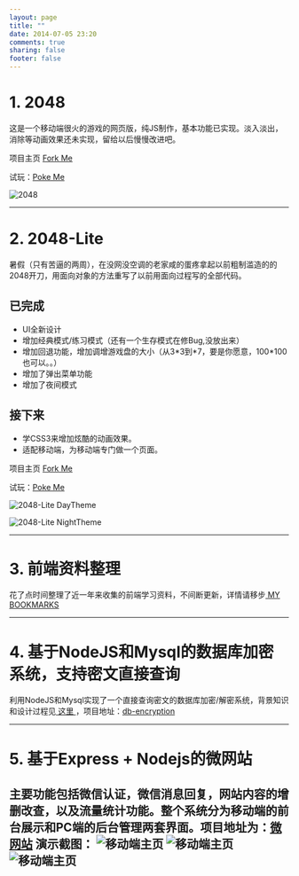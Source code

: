 ```yaml
---
layout: page
title: ""
date: 2014-07-05 23:20
comments: true
sharing: false
footer: false
---
```

# 1. 2048
这是一个移动端很火的游戏的网页版，纯JS制作，基本功能已实现。淡入淡出，消除等动画效果还未实现，留给以后慢慢改进吧。

项目主页 [Fork Me](http://github.com/natumsol/2048)

试玩：[Poke Me](/project/2048/2048.html)

![2048](/images/projects/2048.png)

---

# 2. 2048-Lite


暑假（只有苦逼的两周），在没网没空调的老家咸的蛋疼拿起以前粗制滥造的的2048开刀，用面向对象的方法重写了以前用面向过程写的全部代码。
## 已完成
- UI全新设计
- 增加经典模式/练习模式（还有一个生存模式在修Bug,没放出来）
- 增加回退功能，增加调增游戏盘的大小（从3&#42;3到&#42;7，要是你愿意，100&#42;100也可以。。）
- 增加了弹出菜单功能
- 增加了夜间模式

## 接下来

- 学CSS3来增加炫酷的动画效果。
- 适配移动端，为移动端专门做一个页面。

项目主页 [Fork Me](http://github.com/natumsol/2048-Lite)

试玩：[Poke Me](/project/2048-Lite/2048-Lite.html)

![2048-Lite DayTheme](/images/projects/2048-Lite1.png)

![2048-Lite NightTheme](/images/projects/2048-Lite2.png)


---

# 3. 前端资料整理
花了点时间整理了近一年来收集的前端学习资料，不间断更新，详情请移步[ MY BOOKMARKS](/project/MyFavorite/index.html)

---

# 4. 基于NodeJS和Mysql的数据库加密系统，支持密文直接查询
利用NodeJS和Mysql实现了一个直接查询密文的数据库加密/解密系统，背景知识和设计过程见[ 这里 ](/2015/11/07/db-encryption/)，项目地址：[db-encryption](https://github.com/Natumsol/db_encryption)

---

# 5. 基于Express + Nodejs的微网站
主要功能包括微信认证，微信消息回复，网站内容的增删改查，以及流量统计功能。整个系统分为移动端的前台展示和PC端的后台管理两套界面。项目地址为：[微网站](https://github.com/Natumsol/wei-bbs/)
演示截图：
![移动端主页](/images/projects/wei-bbs1.jpg)
![移动端主页](/images/projects/wei-bbs2.jpg)
![移动端主页](/images/projects/wei-bbs3.jpg)
---